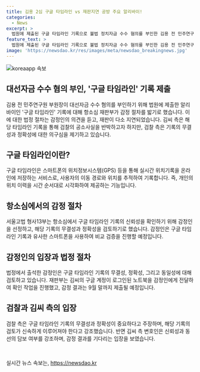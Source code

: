 ```yaml
---
title: 김용 2심 구글 타임라인 vs 재판지연 공방 주요 알리바이!
categories:
  - News
excerpt: >
  법원에 제출된 구글 타임라인 기록으로 불법 정치자금 수수 혐의를 부인한 김용 전 민주연구원 부원장의 항소심이 논란 속에 진행 중이다. 검찰은 기록의 무결성과 정확성을 의심하고, 재판부는 감정 절차를 밟기로 결정했다. 김씨 측은 검찰의 공소사실을 반박하기 위해 구글 타임라인을 제출했지만, 검찰은 데이터 신뢰성을 의심하고 있어 논란이 계속되고 있다. 재판부는 감정 결과를 토대로 판단할 예정이며, 재판이 지연되는 상황이지만 감정인이 빠른 시일 내에 결과를 제출할 계획이다.
feature_text: >
  법원에 제출된 구글 타임라인 기록으로 불법 정치자금 수수 혐의를 부인한 김용 전 민주연구원 부원장의 항소심이 논란 속에 진행 중이다. 검찰은 기록의 무결성과 정확성을 의심하고, 재판부는 감정 절차를 밟기로 결정했다. 김씨 측은 검찰의 공소사실을 반박하기 위해 구글 타임라인을 제출했지만, 검찰은 데이터 신뢰성을 의심하고 있어 논란이 계속되고 있다. 재판부는 감정 결과를 토대로 판단할 예정이며, 재판이 지연되는 상황이지만 감정인이 빠른 시일 내에 결과를 제출할 계획이다.
image: 'https://newsdao.kr/res/images/meta/newsdao_breakingnews.jpg'
---
```


<p><img src="https://newsdao.kr/res/images/meta/newsdao_breakingnews.jpg" alt="koreaapp 속보" /></p>

<h2 data-ke-size="size26">대선자금 수수 혐의 부인, '구글 타임라인' 기록 제출</h2>

<p data-ke-size="size16">김용 전 민주연구원 부원장이 대선자금 수수 혐의를 부인하기 위해 법원에 제출한 알리바이인 '구글 타임라인' 기록에 대해 항소심 재판부가 감정 절차를 밟기로 했습니다. 이에 대한 법정 절차는 감정인의 의견을 듣고, 재판이 다소 지연되었습니다. 김씨 측은 해당 타임라인 기록을 통해 검찰의 공소사실을 반박하고자 하지만, 검찰 측은 기록의 무결성과 정확성에 대한 의구심을 제기하고 있습니다.</p>

<h2 data-ke-size="size26">구글 타임라인이란?</h2>

<p data-ke-size="size16">구글 타임라인은 스마트폰의 위치정보시스템(GPS) 등을 통해 실시간 위치기록을 온라인에 저장하는 서비스로, 사용자의 이동 경로와 위치를 추적하여 기록합니다. 즉, 개인의 위치 이력을 시간 순서대로 시각화하여 제공하는 기능입니다.</p>

<h2 data-ke-size="size26">항소심에서의 감정 절차</h2>

<p data-ke-size="size16">서울고법 형사13부는 항소심에서 구글 타임라인 기록의 신뢰성을 확인하기 위해 감정인을 선정하고, 해당 기록의 무결성과 정확성을 검토하기로 했습니다. 감정인은 구글 타임라인 기록과 유사한 스마트폰을 사용하여 비교 검증을 진행할 예정입니다.</p>

<h2 data-ke-size="size26">감정인의 입장과 법정 절차</h2>

<p data-ke-size="size16">법정에서 출석한 감정인은 구글 타임라인 기록의 무결성, 정확성, 그리고 동일성에 대해 검토하고 있습니다. 재판부는 김씨의 구글 계정이 로그인된 노트북을 감정인에게 전달하여 확인 작업을 진행했고, 감정 결과는 9월 말까지 제출될 예정입니다.</p>

<h2 data-ke-size="size26">검찰과 김씨 측의 입장</h2>

<p data-ke-size="size16">검찰 측은 구글 타임라인 기록의 무결성과 정확성이 중요하다고 주장하며, 해당 기록의 검토가 신속하게 이루어져야 한다고 강조했습니다. 반면 김씨 측 변호인은 신뢰성과 동선의 담보 여부를 강조하며, 감정 결과를 기다리는 입장을 보였습니다.</p>

<p data-ke-size="size16">&nbsp;</p>
실시간 뉴스 속보는, <a href="https://newsdao.kr" rel="dofollow">https://newsdao.kr</a>


